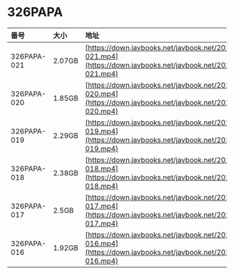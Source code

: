 # 326PAPA

| 番号 | 大小 | 地址 |
| :--- | :--- | :--- |
| 326PAPA-021 | 2.07GB | [https://down.javbooks.net/javbook.net/2020/06/23/326PAPA-021.mp4](https://down.javbooks.net/javbook.net/2020/06/23/326PAPA-021.mp4) |
| 326PAPA-020 | 1.85GB | [https://down.javbooks.net/javbook.net/2020/06/22/326PAPA-020.mp4](https://down.javbooks.net/javbook.net/2020/06/22/326PAPA-020.mp4) |
| 326PAPA-019 | 2.29GB | [https://down.javbooks.net/javbook.net/2020/06/23/326PAPA-019.mp4](https://down.javbooks.net/javbook.net/2020/06/23/326PAPA-019.mp4) |
| 326PAPA-018 | 2.38GB | [https://down.javbooks.net/javbook.net/2020/06/22/326PAPA-018.mp4](https://down.javbooks.net/javbook.net/2020/06/22/326PAPA-018.mp4) |
| 326PAPA-017 | 2.5GB | [https://down.javbooks.net/javbook.net/2020/06/23/326PAPA-017.mp4](https://down.javbooks.net/javbook.net/2020/06/23/326PAPA-017.mp4) |
| 326PAPA-016 | 1.92GB | [https://down.javbooks.net/javbook.net/2020/06/22/326PAPA-016.mp4](https://down.javbooks.net/javbook.net/2020/06/22/326PAPA-016.mp4) |



